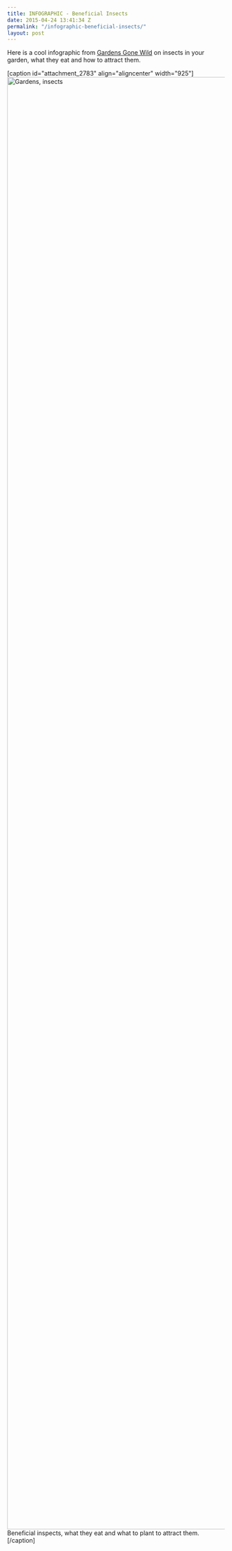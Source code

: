 ```yaml
---
title: INFOGRAPHIC - Beneficial Insects
date: 2015-04-24 13:41:34 Z
permalink: "/infographic-beneficial-insects/"
layout: post
---
```


Here is a cool infographic from <a title="Gardens Gone Wild" href="http://www.custommade.com/blog/gardens-gone-wild/">Gardens Gone Wild</a> on insects in your garden, what they eat and how to attract them.

[caption id="attachment_2783" align="aligncenter" width="925"]<a href="http://murraylampert.com/wp-content/uploads/garden-gone-wild-001.jpg" target="_blank"><img class="wp-image-2783" src="http://murraylampert.com/wp-content/uploads/garden-gone-wild-001.jpg" alt="Gardens, insects" width="925" height="3353" /></a> Beneficial inspects, what they eat and what to plant to attract them.[/caption]
